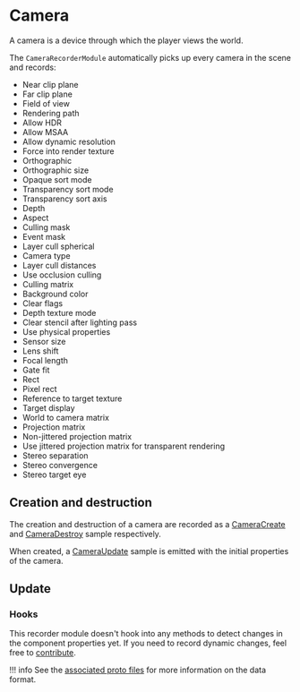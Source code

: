 # Camera

A camera is a device through which the player views the world.

The `CameraRecorderModule` automatically picks up every camera in the scene and records:

- Near clip plane
- Far clip plane
- Field of view
- Rendering path
- Allow HDR
- Allow MSAA
- Allow dynamic resolution
- Force into render texture
- Orthographic
- Orthographic size
- Opaque sort mode
- Transparency sort mode
- Transparency sort axis
- Depth
- Aspect
- Culling mask
- Event mask
- Layer cull spherical
- Camera type
- Layer cull distances
- Use occlusion culling
- Culling matrix
- Background color
- Clear flags
- Depth texture mode
- Clear stencil after lighting pass
- Use physical properties
- Sensor size
- Lens shift
- Focal length
- Gate fit
- Rect
- Pixel rect
- Reference to target texture
- Target display
- World to camera matrix
- Projection matrix
- Non-jittered projection matrix
- Use jittered projection matrix for transparent rendering
- Stereo separation
- Stereo convergence
- Stereo target eye

## Creation and destruction

The creation and destruction of a camera are recorded as a [CameraCreate](../../advanced/format-specifications/unity/camera.md#cameracreate) and [CameraDestroy](../../advanced/format-specifications/unity/camera.md#cameradestroy) sample respectively.

When created, a [CameraUpdate](../../advanced/format-specifications/unity/camera.md#cameraupdate) sample is emitted with the initial properties of the camera.

## Update

### Hooks

This recorder module doesn't hook into any methods to detect changes in the component properties yet. If you need to record dynamic changes, feel free to [contribute](../../../contributing.md).

!!! info
    See the [associated proto files](../../advanced/format-specifications/unity/camera.md) for more information on the data format.